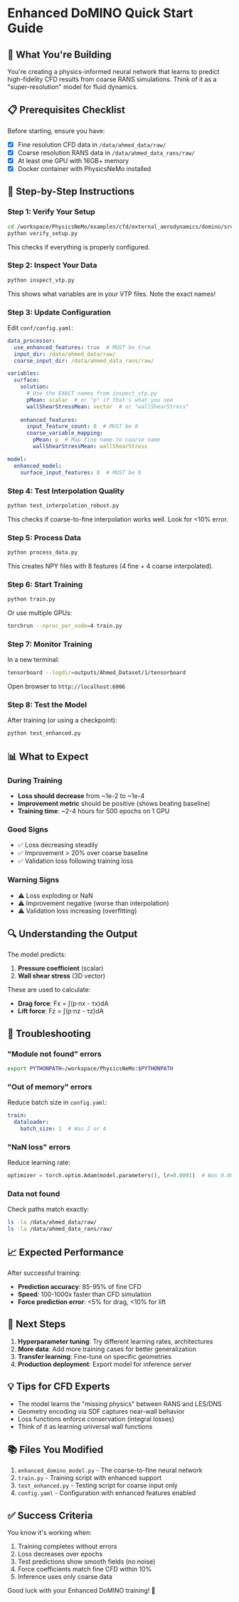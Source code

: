 # Enhanced DoMINO Quick Start Guide

## 🚀 What You're Building

You're creating a physics-informed neural network that learns to predict high-fidelity CFD results from coarse RANS simulations. Think of it as a "super-resolution" model for fluid dynamics.

## 📋 Prerequisites Checklist

Before starting, ensure you have:
- [x] Fine resolution CFD data in `/data/ahmed_data/raw/`
- [x] Coarse resolution RANS data in `/data/ahmed_data_rans/raw/`
- [x] At least one GPU with 16GB+ memory
- [x] Docker container with PhysicsNeMo installed

## 🔧 Step-by-Step Instructions

### Step 1: Verify Your Setup
```bash
cd /workspace/PhysicsNeMo/examples/cfd/external_aerodynamics/domino/src
python verify_setup.py
```
This checks if everything is properly configured.

### Step 2: Inspect Your Data
```bash
python inspect_vtp.py
```
This shows what variables are in your VTP files. Note the exact names!

### Step 3: Update Configuration
Edit `conf/config.yaml`:
```yaml
data_processor:
  use_enhanced_features: true  # MUST be true
  input_dir: /data/ahmed_data/raw/
  coarse_input_dir: /data/ahmed_data_rans/raw/

variables:
  surface:
    solution:
      # Use the EXACT names from inspect_vtp.py
      pMean: scalar  # or "p" if that's what you see
      wallShearStressMean: vector  # or "wallShearStress"
    
    enhanced_features:
      input_feature_count: 8  # MUST be 8
      coarse_variable_mapping:
        pMean: p  # Map fine name to coarse name
        wallShearStressMean: wallShearStress

model:
  enhanced_model:
    surface_input_features: 8  # MUST be 8
```

### Step 4: Test Interpolation Quality
```bash
python test_interpolation_robust.py
```
This checks if coarse-to-fine interpolation works well. Look for <10% error.

### Step 5: Process Data
```bash
python process_data.py
```
This creates NPY files with 8 features (4 fine + 4 coarse interpolated).

### Step 6: Start Training
```bash
python train.py
```
Or use multiple GPUs:
```bash
torchrun --nproc_per_node=4 train.py
```

### Step 7: Monitor Training
In a new terminal:
```bash
tensorboard --logdir=outputs/Ahmed_Dataset/1/tensorboard
```
Open browser to `http://localhost:6006`

### Step 8: Test the Model
After training (or using a checkpoint):
```bash
python test_enhanced.py
```

## 📊 What to Expect

### During Training
- **Loss should decrease** from ~1e-2 to ~1e-4
- **Improvement metric** should be positive (shows beating baseline)
- **Training time**: ~2-4 hours for 500 epochs on 1 GPU

### Good Signs
- ✅ Loss decreasing steadily
- ✅ Improvement > 20% over coarse baseline
- ✅ Validation loss following training loss

### Warning Signs
- ⚠️ Loss exploding or NaN
- ⚠️ Improvement negative (worse than interpolation)
- ⚠️ Validation loss increasing (overfitting)

## 🔍 Understanding the Output

The model predicts:
1. **Pressure coefficient** (scalar)
2. **Wall shear stress** (3D vector)

These are used to calculate:
- **Drag force**: Fx = ∫(p·nx - τx)dA
- **Lift force**: Fz = ∫(p·nz - τz)dA

## 🐛 Troubleshooting

### "Module not found" errors
```bash
export PYTHONPATH=/workspace/PhysicsNeMo:$PYTHONPATH
```

### "Out of memory" errors
Reduce batch size in `config.yaml`:
```yaml
train:
  dataloader:
    batch_size: 1  # Was 2 or 4
```

### "NaN loss" errors
Reduce learning rate:
```python
optimizer = torch.optim.Adam(model.parameters(), lr=0.0001)  # Was 0.001
```

### Data not found
Check paths match exactly:
```bash
ls -la /data/ahmed_data/raw/
ls -la /data/ahmed_data_rans/raw/
```

## 📈 Expected Performance

After successful training:
- **Prediction accuracy**: 85-95% of fine CFD
- **Speed**: 100-1000x faster than CFD simulation
- **Force prediction error**: <5% for drag, <10% for lift

## 🎯 Next Steps

1. **Hyperparameter tuning**: Try different learning rates, architectures
2. **More data**: Add more training cases for better generalization
3. **Transfer learning**: Fine-tune on specific geometries
4. **Production deployment**: Export model for inference server

## 💡 Tips for CFD Experts

- The model learns the "missing physics" between RANS and LES/DNS
- Geometry encoding via SDF captures near-wall behavior
- Loss functions enforce conservation (integral losses)
- Think of it as learning universal wall functions

## 📚 Files You Modified

1. `enhanced_domino_model.py` - The coarse-to-fine neural network
2. `train.py` - Training script with enhanced support
3. `test_enhanced.py` - Testing script for coarse input only
4. `config.yaml` - Configuration with enhanced features enabled

## ✅ Success Criteria

You know it's working when:
1. Training completes without errors
2. Loss decreases over epochs
3. Test predictions show smooth fields (no noise)
4. Force coefficients match fine CFD within 10%
5. Inference uses only coarse data

Good luck with your Enhanced DoMINO training! 🚀
